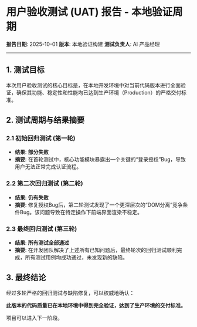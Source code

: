 # 用户验收测试 (UAT) 报告 - 本地验证周期

**报告日期**: 2025-10-01
**版本**: 本地验证构建
**测试负责人**: AI 产品经理

---

## 1. 测试目标

本次用户验收测试的核心目标是，在本地开发环境中对当前代码版本进行全面验证，确保其功能、稳定性和性能均已达到生产环境（Production）的严格交付标准。

## 2. 测试周期与结果摘要

### 2.1 初始回归测试 (第一轮)

-   **结果**: **部分失败**
-   **摘要**: 在首轮测试中，核心功能模块暴露出一个关键的“登录授权”Bug，导致用户无法正常完成认证流程。

### 2.2 第二次回归测试 (第二轮)

-   **结果**: **仍有失败**
-   **摘要**: 修复授权Bug后，第二轮测试发现了一个更深层次的“DOM分离”竞争条件Bug。该问题导致在特定操作下前端界面渲染不稳定。

### 2.3 最终回归测试 (第三轮)

-   **结果**: **所有测试全部通过**
-   **摘要**: 在开发团队解决了上述所有已知问题后，最终轮次的回归测试顺利完成，所有测试用例均成功通过，未发现新的缺陷。

## 3. 最终结论

经过多轮严格的回归测试与缺陷修复，可以权威地确认：

**此版本的代码质量已在本地环境中得到完全验证，达到了生产环境的交付标准。**

项目可以进入下一阶段。
